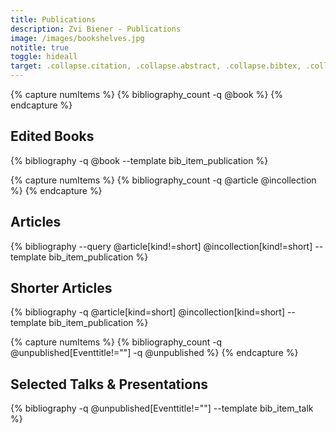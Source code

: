 ```yaml
---
title: Publications
description: Zvi Biener - Publications
image: /images/bookshelves.jpg
notitle: true
toggle: hideall
target: .collapse.citation, .collapse.abstract, .collapse.bibtex, .collapse.fullentry
---
```


{% capture numItems %}
{% bibliography_count -q @book %}
{% endcapture %}
 
<h2 class="bibliography" style="counter-reset:bibitem {{numItems|plus:1}}">
	<a class="plus-icon minus" data-toggle="collapse"  data-target=".collapse.editedbooks" data-text="Collapse">Edited Books</a>&nbsp;
</h2>

<div class="collapse editedbooks show">
{% bibliography -q @book --template bib_item_publication %}
</div>



{% capture numItems %}
{% bibliography_count -q @article @incollection %}
{% endcapture %}

<h2 class="bibliography" style="counter-reset:bibitem {{numItems|plus:1}}">
	<a class="plus-icon minus" data-toggle="collapse"  data-target=".collapse.articles" data-text="Collapse">Articles</a></h2>

<div class="articles collapse show">
{% bibliography --query @article[kind!=short] @incollection[kind!=short] --template bib_item_publication %}
</div>

<h2 class="bibliography">
	<a class="plus-icon minus" data-toggle="collapse"  data-target=".collapse.shortarticles" data-text="Collapse">Shorter Articles</a></h2>

<div class="collapse shortarticles show">
{% bibliography -q @article[kind=short] @incollection[kind=short] --template bib_item_publication %}
</div>

{% capture numItems %}
{% bibliography_count -q @unpublished[Eventtitle!=""] -q @unpublished %}
{% endcapture %}

<h2 class="bibliography" style="counter-reset:bibitem {{numItems|plus:1}}">
	<a class="plus-icon minus" data-toggle="collapse"  data-target=".collapse.talks" data-text="Collapse">Selected Talks & Presentations</a></h2>

<div class="collapse talks show">
{% bibliography -q @unpublished[Eventtitle!=""] --template bib_item_talk %}
</div>
